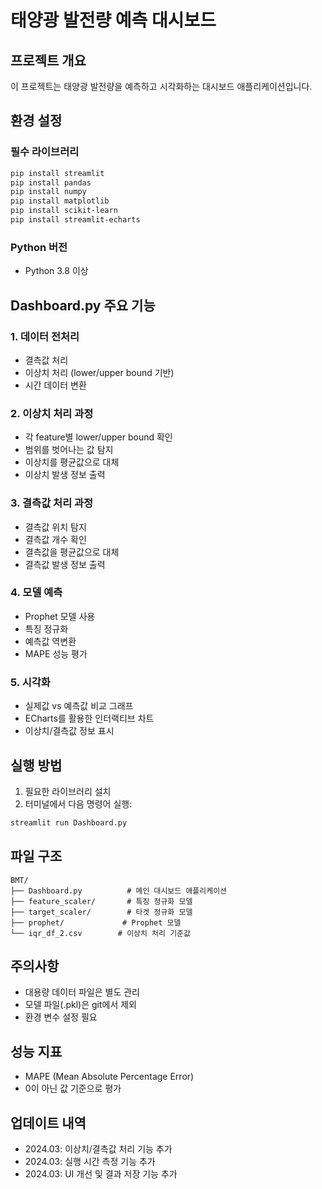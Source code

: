 # 태양광 발전량 예측 대시보드

## 프로젝트 개요
이 프로젝트는 태양광 발전량을 예측하고 시각화하는 대시보드 애플리케이션입니다.

## 환경 설정

### 필수 라이브러리
```bash
pip install streamlit
pip install pandas
pip install numpy
pip install matplotlib
pip install scikit-learn
pip install streamlit-echarts
```

### Python 버전
- Python 3.8 이상

## Dashboard.py 주요 기능

### 1. 데이터 전처리
- 결측값 처리
- 이상치 처리 (lower/upper bound 기반)
- 시간 데이터 변환

### 2. 이상치 처리 과정
- 각 feature별 lower/upper bound 확인
- 범위를 벗어나는 값 탐지
- 이상치를 평균값으로 대체
- 이상치 발생 정보 출력

### 3. 결측값 처리 과정
- 결측값 위치 탐지
- 결측값 개수 확인
- 결측값을 평균값으로 대체
- 결측값 발생 정보 출력

### 4. 모델 예측
- Prophet 모델 사용
- 특징 정규화
- 예측값 역변환
- MAPE 성능 평가

### 5. 시각화
- 실제값 vs 예측값 비교 그래프
- ECharts를 활용한 인터랙티브 차트
- 이상치/결측값 정보 표시

## 실행 방법
1. 필요한 라이브러리 설치
2. 터미널에서 다음 명령어 실행:
```bash
streamlit run Dashboard.py
```

## 파일 구조
```
BMT/
├── Dashboard.py          # 메인 대시보드 애플리케이션
├── feature_scaler/       # 특징 정규화 모델
├── target_scaler/        # 타겟 정규화 모델
├── prophet/             # Prophet 모델
└── iqr_df_2.csv        # 이상치 처리 기준값
```

## 주의사항
- 대용량 데이터 파일은 별도 관리
- 모델 파일(.pkl)은 git에서 제외
- 환경 변수 설정 필요

## 성능 지표
- MAPE (Mean Absolute Percentage Error)
- 0이 아닌 값 기준으로 평가

## 업데이트 내역
- 2024.03: 이상치/결측값 처리 기능 추가
- 2024.03: 실행 시간 측정 기능 추가
- 2024.03: UI 개선 및 결과 저장 기능 추가
